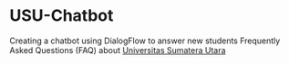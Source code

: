 # USU-Chatbot
Creating a chatbot using DialogFlow to answer new students Frequently Asked Questions (FAQ) about [Universitas Sumatera Utara](usu.ac.id)
